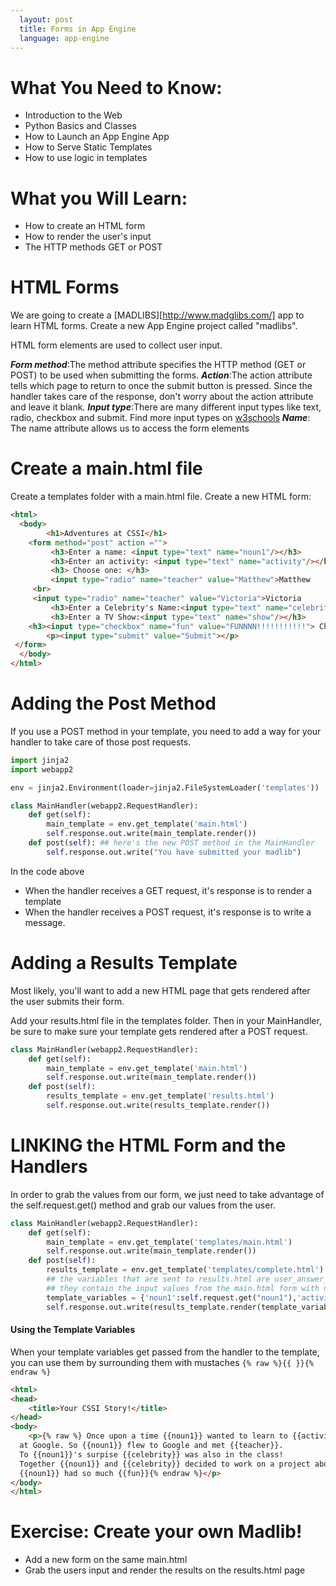 ```yaml
---
  layout: post
  title: Forms in App Engine
  language: app-engine
---
```

# What You Need to Know:
+ Introduction to the Web
+ Python Basics and Classes
+ How to Launch an App Engine App
+ How to Serve Static Templates
+ How to use logic in templates

# What you Will Learn:
+ How to create an HTML form
+ How to render the user's input
+ The HTTP methods GET or POST

# HTML Forms

We are going to create a [MADLIBS][http://www.madglibs.com/] app to learn HTML forms. Create a new App Engine project called "madlibs".

HTML form elements are used to collect user input.

***Form method***:The method attribute specifies the HTTP method (GET or POST) to be used when submitting the forms.
***Action***:The action attribute tells which page to return to once the submit button is pressed. Since the handler takes care of the response, don't worry about the action attribute and leave it blank.
***Input type***:There are many different input types like text, radio, checkbox and submit. Find more input types on [w3schools](http://www.w3schools.com/html/html_form_input_types.asp)
***Name***: The name attribute allows us to access the form elements

# Create a main.html file
Create a templates folder with a main.html  file. Create a new HTML form:

```html
<html>
  <body>
		<h1>Adventures at CSSI</h1>
    <form method="post" action ="">
		 <h3>Enter a name: <input type="text" name="noun1"/></h3>
		 <h3>Enter an activity: <input type="text" name="activity"/></h3>
		 <h3> Choose one: </h3>
		 <input type="radio" name="teacher" value="Matthew">Matthew
     <br>
     <input type="radio" name="teacher" value="Victoria">Victoria
		 <h3>Enter a Celebrity's Name:<input type="text" name="celebrity"/></h3>
		 <h3>Enter a TV Show:<input type="text" name="show"/></h3>
    <h3><input type="checkbox" name="fun" value="FUNNNN!!!!!!!!!!!"> Check here if you are having fun at CSSI<br>
		<p><input type="submit" value="Submit"></p>
 </form>
  </body>
</html>

```

# Adding the  Post Method
If you use a POST method in your template, you need to add a way for your handler to take care of those post requests.


```python
import jinja2
import webapp2

env = jinja2.Environment(loader=jinja2.FileSystemLoader('templates'))

class MainHandler(webapp2.RequestHandler):
    def get(self):
    	main_template = env.get_template('main.html')
    	self.response.out.write(main_template.render())
    def post(self): ## here's the new POST method in the MainHandler
    	self.response.out.write("You have submitted your madlib")
```

In the code above
* When the handler receives a GET request, it's response is to render a template
* When the handler receives a POST request, it's response is to write a message.

# Adding a Results Template
Most likely, you'll want to add a new HTML page that gets rendered after the user submits their form.

Add your results.html file in the templates folder. Then in your MainHandler, be sure to make sure your template gets rendered after a POST request.

```python
class MainHandler(webapp2.RequestHandler):
    def get(self):
    	main_template = env.get_template('main.html')
    	self.response.out.write(main_template.render())
    def post(self):
    	results_template = env.get_template('results.html')
    	self.response.out.write(results_template.render())
```

# LINKING the HTML Form and the Handlers
In order to grab the values from our form, we just need to take advantage of the self.request.get() method and grab our values from the user.


```python
class MainHandler(webapp2.RequestHandler):
    def get(self):
    	main_template = env.get_template('templates/main.html')
    	self.response.out.write(main_template.render())
    def post(self):
    	results_template = env.get_template('templates/complete.html')
    	## the variables that are sent to results.html are user_answer_1 and user_answer_2
    	## they contain the input values from the main.html form with names answer1 and answer2
    	template_variables = {'noun1':self.request.get("noun1"),'activity':self.request.get("activity"),'teacher':self.request.get("teacher"),'celebrity':self.request.get("celebrity"), 'show':self.request.get("show"), 'fun':self.request.get("fun")}
    	self.response.out.write(results_template.render(template_variables))
```

#### Using the Template Variables
When your template variables get passed from the handler to the template, you can use them by surrounding them with mustaches `{% raw %}{{ }}{% endraw %}`

```html
<html>
<head>
	<title>Your CSSI Story!</title>
</head>
<body>
	<p>{% raw %} Once upon a time {{noun1}} wanted to learn to {{activity}}
  at Google. So {{noun1}} flew to Google and met {{teacher}}.
  To {{noun1}}'s surpise {{celebrity}} was also in the class!
  Together {{noun1}} and {{celebrity}} decided to work on a project about {{show}}.
  {{noun1}} had so much {{fun}}{% endraw %}</p>
</body>
</html>

```
# Exercise: Create your own Madlib!

* Add a new form on the same main.html
* Grab the users input and render the results on the results.html page
